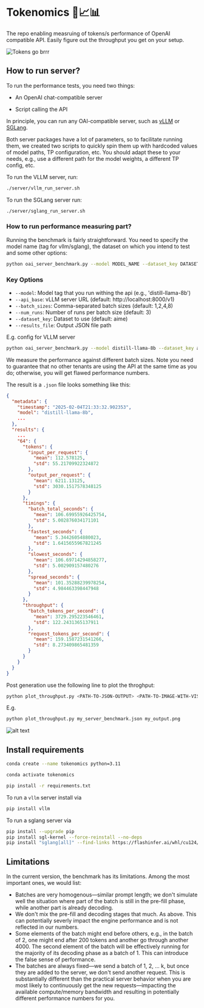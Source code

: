 # Tokenomics 🚀📈📊

The repo enabling measruing of tokens/s performance of OpenAI compatible API. Easily figure out the throughput you get on your setup. 

![Tokens go brrr](assets/tokens.jpg)

## How to run server?

To run the performance tests, you need two things:

- An OpenAI chat-compatible server

- Script calling the API

In principle, you can run any OAI-compatible server, such as [vLLM](https://docs.vllm.ai/en/latest/serving/openai_compatible_server.html?ref=blog.mozilla.ai) or [SGLang](https://docs.sglang.ai/backend/server_arguments.html). 

Both server packages have a lot of parameters, so to facilitate running them, we created two scripts to quickly spin them up with hardcoded values of model paths, TP configuration, etc. You should adapt these to your needs, e.g., use a different path for the model weights, a different TP config, etc.

To run the VLLM server, run:

```bash
./server/vllm_run_server.sh
```

To run the SGLang server run:

```bash
./server/sglang_run_server.sh
```


### How to run performance measuring part?

Running the benchmark is fairly straightforward. You need to specify the model name (tag for vllm/sglang), the dataset on which you intend to test and some other options:

```bash
python oai_server_benchmark.py --model MODEL_NAME --dataset_key DATASET_NAME [OPTIONS]
```

### Key Options
- `--model`: Model tag that you run withing the api (e.g., 'distill-llama-8b')
- `--api_base`: vLLM server URL (default: http://localhost:8000/v1)
- `--batch_sizes`: Comma-separated batch sizes (default: 1,2,4,8)
- `--num_runs`: Number of runs per batch size (default: 3)
- `--dataset_key`: Dataset to use (default: aime)
- `--results_file`: Output JSON file path

E.g. config for VLLM server

```bash
python oai_server_benchmark.py --model distill-llama-8b --dataset_key aime --api_base http://localhost:8000/v1 --batch_sizes 1,2,4,8 --num_runs 3 --max_tokens 100 --temperature 0.5 --description "Deepseek R1 distill 8B TP8 A100s" --results_file my_server_benchmark.json
```

We measure the performance against different batch sizes. Note you need to guarantee that no other tenants are using the API at the same time as you do; otherwise, you will get flawed performance numbers. 

The result is a `.json` file looks something like this:

```json
{
  "metadata": {
    "timestamp": "2025-02-04T21:33:32.902353",
    "model": "distill-llama-8b",
    ...
  },
  "results": {
    ...
    "64": {
      "tokens": {
        "input_per_request": {
          "mean": 112.578125,
          "std": 55.21709922324872
        },
        "output_per_request": {
          "mean": 6211.13125,
          "std": 3030.1517578348125
        }
      },
      "timings": {
        "batch_total_seconds": {
          "mean": 106.69955926425754,
          "std": 5.002876034171101
        },
        "fastest_seconds": {
          "mean": 5.34426054880023,
          "std": 1.6415655967821245
        },
        "slowest_seconds": {
          "mean": 106.69714294858277,
          "std": 5.002909157480276
        },
        "spread_seconds": {
          "mean": 101.35288239978254,
          "std": 4.984463398447948
        }
      },
      "throughput": {
        "batch_tokens_per_second": {
          "mean": 3729.295223546461,
          "std": 122.2431365137911
        },
        "request_tokens_per_second": {
          "mean": 159.1587231541266,
          "std": 8.273409865481359
        }
      }
    }
  }
}
```

Post generation use the following line to plot the throghput:

```bash
python plot_throughput.py <PATH-TO-JSON-OUTPUT> <PATH-TO-IMAGE-WITH-VISUALIZATION>
```

E.g.

```bash
python plot_throughput.py my_server_benchmark.json my_output.png
```

![alt text](assets/example_visualization.png)


## Install requirements


```bash
conda create --name tokenomics python=3.11

conda activate tokenomics

pip install -r requirements.txt 
```

To run a `vllm` server install via 

```bash
pip install vllm
```

To run a sglang server via

```bash
pip install --upgrade pip
pip install sgl-kernel --force-reinstall --no-deps
pip install "sglang[all]" --find-links https://flashinfer.ai/whl/cu124/torch2.4/flashinfer/
```


## Limitations

In the current version, the benchmark has its limitations. Among the most important ones, we would list:
- Batches are very homogenous—similar prompt length; we don't simulate well the situation where part of the batch is still in the pre-fill phase, while another part is already decoding.
- We don't mix the pre-fill and decoding stages that much. As above. This can potentially severly impact the engine performance and is not reflected in our numbers.
- Some elements of the batch might end before others, e.g., in the batch of 2, one might end after 200 tokens and another go through another 4000. The second element of the batch will be effectively running for the majority of its decoding phase as a batch of 1. This can introduce the false sense of performance.
- The batches are always fixed—we send a batch of 1, 2, ... k, but once they are added to the server, we don't send another request. This is substantially different than the practical server behavior when you are most likely to continuously get the new requests—impacting the available compute/memory bandwidth and resulting in potentially different performance numbers for you.

